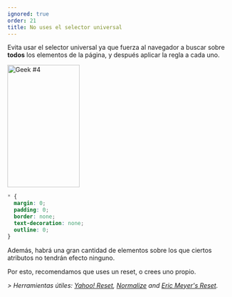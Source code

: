 ```yaml
---
ignored: true
order: 21
title: No uses el selector universal
---
```


Evita usar el selector universal ya que fuerza al navegador a buscar sobre **todos** los elementos de la página, y después aplicar la regla a cada uno.

<div class="img-right">
  <img src="http://browserdiet.com/img/4.png" alt="Geek #4" class="icos-geek" width="162" height="275" />
</div>

```CSS
* {
  margin: 0;
  padding: 0;
  border: none;
  text-decoration: none;
  outline: 0;
}
```

Además, habrá una gran cantidad de elementos sobre los que ciertos atributos no tendrán efecto ninguno.

Por esto, recomendamos que uses un reset, o crees uno propio.

*> Herramientas útiles: [Yahoo! Reset](http://yui.yahooapis.com/2.9.0/build/reset/reset-min.css), [Normalize](http://necolas.github.com/normalize.css/) and [Eric Meyer's Reset](http://meyerweb.com/eric/tools/css/reset/).*
